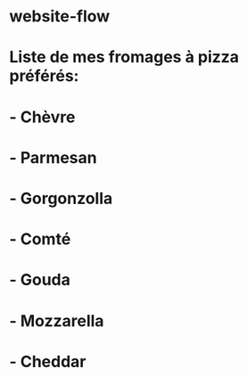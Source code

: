 # website-flow

# Liste de mes fromages à pizza préférés:
  
#  - Chèvre
#  - Parmesan
#  - Gorgonzolla
#  - Comté
#  - Gouda
#  - Mozzarella
#  - Cheddar